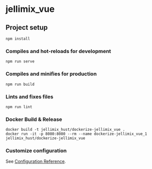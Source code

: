 # jellimix_vue

## Project setup
```
npm install
```

### Compiles and hot-reloads for development
```
npm run serve
```

### Compiles and minifies for production
```
npm run build
```

### Lints and fixes files
```
npm run lint
```

### Docker Build & Release
```
docker build -t jellimix_hust/dockerize-jellimix_vue .
docker run -it -p 8080:8080 --rm --name dockerize-jellimix_vue_1 jellimix_hust/dockerize-jellimix_vue
```

### Customize configuration
See [Configuration Reference](https://cli.vuejs.org/config/).
